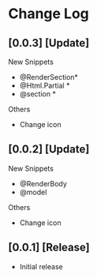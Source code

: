 # Change Log

## [0.0.3] [Update]

New Snippets
- @RenderSection*
- @Html.Partial *
- @section *

Others
- Change icon

## [0.0.2] [Update]

New Snippets
- @RenderBody
- @model

Others
- Change icon

## [0.0.1] [Release]

- Initial release